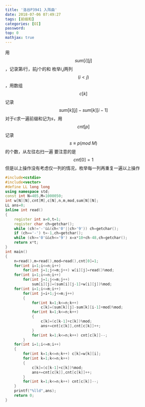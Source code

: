 ```yaml
---
title: '洛谷P3941 入阵曲'
date: 2018-07-06 07:49:27
tags: [前缀和]
categories: [OI]
password:
top: 0
mathjax: true
---
```

用$$ sum\left [ i \right ]\left [ j \right ] $$，记录第*i*行，前*j*个的和
枚举*i*,*j*两列$$ \left ( i<j \right ) $$，用数组$$ c\left [ k \right ] $$记录$$ sum\left [ k \right ]\left [j  \right ]-sum\left [ k \right ]\left [ i-1 \right ] $$
对于*c*求一遍前缀和记为*s*，用$$cnt\left [ p \right ] $$记录$$s\equiv p\left ( mod \ M \right )$$的个数，从左往右扫一遍
要注意的是$$cnt\left [ 0 \right ]=1$$
但是以上操作没有考虑仅一列的情况，枚举每一列再重复一遍以上操作
<!--more-->
```c++
#include<cstdio>
#include<vector>
#define LL long long
using namespace std;
const int N=405,M=1000050;
int w[N][N],cnt[M],c[N],n,m,mod,sum[N][N];
LL ans=0;
inline int read()
{
    register int x=0,t=1;
    register char ch=getchar();
    while (ch!='-'&&(ch<'0'||ch>'9')) ch=getchar();
    if (ch=='-') t=-1,ch=getchar();
    while (ch>='0'&&ch<='9') x=x*10+ch-48,ch=getchar();
    return x*t;
}
int main()
{
    n=read(),m=read(),mod=read(),cnt[0]=1;
    for(int i=1;i<=n;i++)
        for(int j=1;j<=m;j++) w[i][j]=read()%mod;
    for(int i=1;i<=n;i++)
        for(int j=1;j<=m;j++) 
            sum[i][j]=(sum[i][j-1]+w[i][j])%mod;
    for(int i=1;i<=m;i++)
        for(int j=i+1;j<=m;j++)
        {
            for(int k=1;k<=n;k++)
                c[k]=(sum[k][j]-sum[k][i-1]+mod)%mod;
            for(int k=1;k<=n;k++)
            {
                c[k]=(c[k-1]+c[k])%mod;
                ans+=cnt[c[k]],cnt[c[k]]++;
            }
            for(int k=1;k<=n;k++) cnt[c[k]]--;		
        }
    for(int i=1;i<=m;i++)
    {
        for(int k=1;k<=n;k++) c[k]=w[k][i];
        for(int k=1;k<=n;k++)
        {
            c[k]=(c[k-1]+c[k])%mod;
            ans+=cnt[c[k]],cnt[c[k]]++;
        }
        for(int k=1;k<=n;k++) cnt[c[k]]--;
    }
    printf("%lld",ans);
    return 0;
}
```

